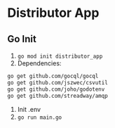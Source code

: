 # Distributor App

## Go Init

1. `go mod init distributor_app`
1. Dependencies:

```bash
go get github.com/gocql/gocql
go get github.com/jszwec/csvutil
go get github.com/joho/godotenv
go get github.com/streadway/amqp
```

1. Init .env
1. `go run main.go`
